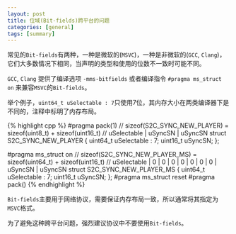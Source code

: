 ```yaml
---
layout: post
title: 位域(Bit-fields)跨平台的问题
categories: [general]
tags: [summary]
---
```


常见的`Bit-fields`有两种，一种是微软的(`MSVC`)，一种是非微软的(`GCC`, `Clang`)，它们大多数情况下相同，当声明的类型和使用的位数不一致时可能不同。

`GCC`, `Clang` 提供了编译选项 `-mms-bitfields` 或者编译指令 `#pragma ms_struct on` 来兼容`MSVC`的`Bit-fields`。

举个例子，`uint64_t uSelectable : 7`只使用7位，其内存大小在两类编译器下是不同的，注释中标明了内存布局。

{% highlight cpp %}
#pragma	pack(1)
// sizeof(S2C_SYNC_NEW_PLAYER) = sizeof(uint8_t) + sizeof(uint16_t)
// uSelectable | uSyncSN | uSyncSN
struct S2C_SYNC_NEW_PLAYER 
{
	uint64_t uSelectable : 7;
	uint16_t uSyncSN;
};

#pragma ms_struct on
// sizeof(S2C_SYNC_NEW_PLAYER_MS) = sizeof(uint64_t) + sizeof(uint16_t)
// uSelectable | 0 | 0 | 0 | 0 | 0 | 0 | 0 | uSyncSN | uSyncSN
struct S2C_SYNC_NEW_PLAYER_MS 
{
    uint64_t uSelectable : 7;
    uint16_t uSyncSN;
};
#pragma ms_struct reset
#pragma	pack()
{% endhighlight %}
	
`Bit-fields`主要用于网络协议，需要保证内存布局一致，所以通常将其指定为`MSVC`格式。

为了避免这种跨平台问题，强烈建议协议中不要使用`Bit-fields`。